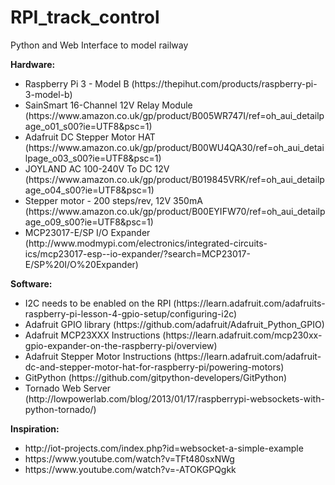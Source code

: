 # RPI_track_control

Python and Web Interface to model railway


<strong>Hardware:</strong>
<ul>
	<li>Raspberry Pi 3 - Model B (https://thepihut.com/products/raspberry-pi-3-model-b)</li>
	<li>SainSmart 16-Channel 12V Relay Module (https://www.amazon.co.uk/gp/product/B005WR747I/ref=oh_aui_detailpage_o01_s00?ie=UTF8&psc=1)</li>
	<li>Adafruit DC Stepper Motor HAT (https://www.amazon.co.uk/gp/product/B00WU4QA30/ref=oh_aui_detailpage_o03_s00?ie=UTF8&psc=1)</li>
	<li>JOYLAND AC 100-240V To DC 12V (https://www.amazon.co.uk/gp/product/B019845VRK/ref=oh_aui_detailpage_o04_s00?ie=UTF8&psc=1)</li>
	<li>Stepper motor - 200 steps/rev, 12V 350mA (https://www.amazon.co.uk/gp/product/B00EYIFW70/ref=oh_aui_detailpage_o09_s00?ie=UTF8&psc=1)</li>
	<li>MCP23017-E/SP I/O Expander (http://www.modmypi.com/electronics/integrated-circuits-ics/mcp23017-esp--io-expander/?search=MCP23017-E/SP%20I/O%20Expander)</li>
</ul>

<strong>Software:</strong>
<ul>
	<li>I2C needs to be enabled on the RPI (https://learn.adafruit.com/adafruits-raspberry-pi-lesson-4-gpio-setup/configuring-i2c)</li>
	<li>Adafruit GPIO library (https://github.com/adafruit/Adafruit_Python_GPIO)</li>
	<li>Adafruit MCP23XXX Instructions (https://learn.adafruit.com/mcp230xx-gpio-expander-on-the-raspberry-pi/overview)</li>
	<li>Adafruit Stepper Motor Instructions (https://learn.adafruit.com/adafruit-dc-and-stepper-motor-hat-for-raspberry-pi/powering-motors)</li>
	<li>GitPython (https://github.com/gitpython-developers/GitPython)</li>
	<li>Tornado Web Server (http://lowpowerlab.com/blog/2013/01/17/raspberrypi-websockets-with-python-tornado/)</li>
</ul>

<strong>Inspiration:</strong>
<ul>
	<li>http://iot-projects.com/index.php?id=websocket-a-simple-example</li>
	<li>https://www.youtube.com/watch?v=TFt480sxNWg</li>
	<li>https://www.youtube.com/watch?v=-ATOKGPQgkk</li>
</ul>
